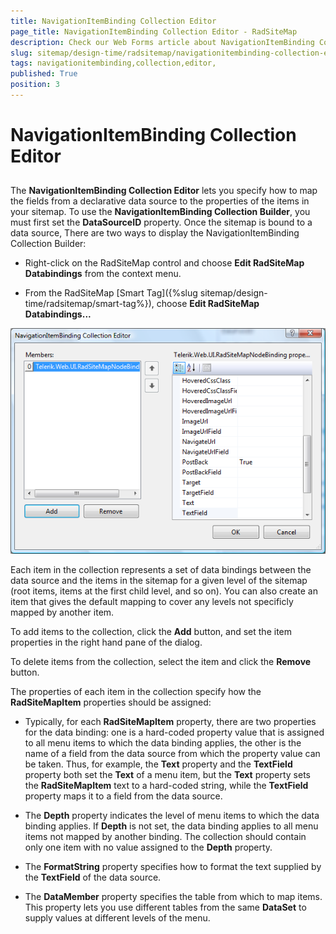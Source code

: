 ```yaml
---
title: NavigationItemBinding Collection Editor 
page_title: NavigationItemBinding Collection Editor - RadSiteMap
description: Check our Web Forms article about NavigationItemBinding Collection Editor.
slug: sitemap/design-time/radsitemap/navigationitembinding-collection-editor-
tags: navigationitembinding,collection,editor,
published: True
position: 3
---
```


# NavigationItemBinding Collection Editor 



## 

The **NavigationItemBinding Collection Editor** lets you specify how to map the fields from a declarative data source to the properties of the items in your sitemap. To use the **NavigationItemBinding Collection Builder**, you must first set the **DataSourceID** property. Once the sitemap is bound to a data source, There are two ways to display the NavigationItemBinding Collection Builder:

* Right-click on the RadSiteMap control and choose **Edit RadSiteMap Databindings** from the context menu.

* From the RadSiteMap [Smart Tag]({%slug sitemap/design-time/radsitemap/smart-tag%}), choose **Edit RadSiteMap Databindings...**

![RadSiteMap Databindings Builder](images/sitemap_databindingsbuilder.png)



Each item in the collection represents a set of data bindings between the data source and the items in the sitemap for a given level of the sitemap (root items, items at the first child level, and so on). You can also create an item that gives the default mapping to cover any levels not specificly mapped by another item.

To add items to the collection, click the **Add** button, and set the item properties in the right hand pane of the dialog.

To delete items from the collection, select the item and click the **Remove** button.

The properties of each item in the collection specify how the **RadSiteMapItem** properties should be assigned:

* Typically, for each **RadSiteMapItem** property, there are two properties for the data binding: one is a hard-coded property value that is assigned to all menu items to which the data binding applies, the other is the name of a field from the data source from which the property value can be taken. Thus, for example, the **Text** property and the **TextField** property both set the **Text** of a menu item, but the **Text** property sets the **RadSiteMapItem** text to a hard-coded string, while the **TextField** property maps it to a field from the data source.

* The **Depth** property indicates the level of menu items to which the data binding applies. If **Depth** is not set, the data binding applies to all menu items not mapped by another binding. The collection should contain only one item with no value assigned to the **Depth** property.

* The **FormatString** property specifies how to format the text supplied by the **TextField** of the data source.

* The **DataMember** property specifies the table from which to map items. This property lets you use different tables from the same **DataSet** to supply values at different levels of the menu.

